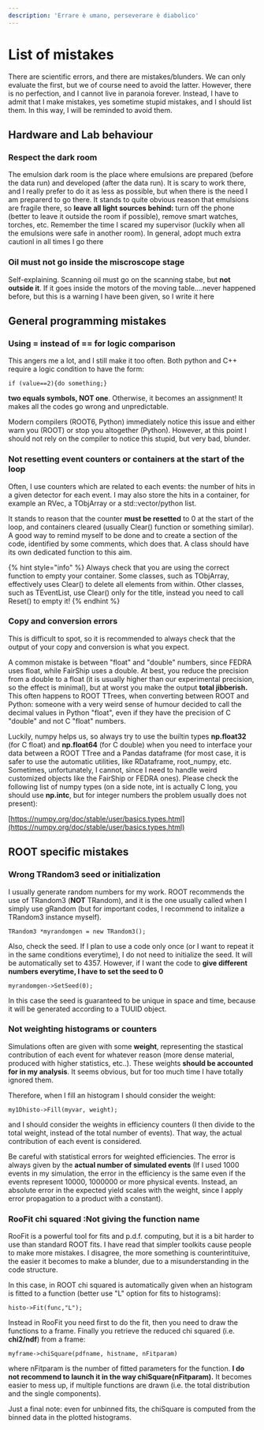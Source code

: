 ```yaml
---
description: 'Errare è umano, perseverare è diabolico'
---
```


# List of mistakes

There are scientific errors, and there are mistakes/blunders. We can only evaluate the first, but we of course need to avoid the latter. However, there is no perfection, and I cannot live in paranoia forever. Instead, I have to admit that I make mistakes, yes sometime stupid mistakes, and I should list them. In this way, I will be reminded to avoid them.

## Hardware and Lab behaviour

### Respect the dark room

The emulsion dark room is the place where emulsions are prepared \(before the data run\) and developed \(after the data run\). It is scary to work there, and I really prefer to do it as less as possible, but when there is the need I am preparerd to go there. It stands to quite obvious reason that emulsions are fragile there, so **leave all light sources behind:** turn off the phone \(better to leave it outside the room if possible\), remove smart watches, torches, etc. Remember the time I scared my supervisor \(luckily when all the emulsions were safe in another room\). In general, adopt much extra cautionl in all times I go there

### Oil must not go inside the miscroscope stage

Self-explaining. Scanning oil must go on the scanning stabe, but **not outside it**. If it goes inside the motors of the moving table....never happened before, but this is a warning I have been given, so I write it here

## General programming mistakes

### Using = instead of == for logic comparison

This angers me a lot, and I still make it too often. Both python and C++ require a logic condition to have the form:

```text
if (value==2){do something;}
```

**two equals symbols, NOT one**. Otherwise, it becomes an assignment! It makes all the codes go wrong and unpredictable.

Modern compilers \(ROOT6, Python\) immediately notice this issue and either warn you \(ROOT\) or stop you altogether \(Python\). However, at this point I should not rely on the compiler to notice this stupid, but very bad, blunder. 

### Not resetting event counters or containers at the start of the loop

Often, I use counters which are related to each events: the number of hits in a given detector for each event. I may also store the hits in a container, for example an RVec, a TObjArray or a std::vector/python list. 

It stands to reason that the counter **must be resetted** to 0 at the start of the loop, and containers cleared \(usually Clear\(\) function or something similar\). A good way to remind myself to be done and to create a section of the code, identified by some comments, which does that. A class should have its own dedicated function to this aim.

{% hint style="info" %}
Always check that you are using the correct function to empty your container. Some classes, such as TObjArray, effectively uses Clear\(\) to delete all elements from within. Other classes, such as TEventList, use Clear\(\) only for the title, instead you need to call Reset\(\) to empty it!
{% endhint %}

### Copy and conversion errors

This is difficult to spot, so it is recommended to always check that the output of your copy and conversion is what you expect. 

A common mistake is between "float" and "double" numbers, since FEDRA uses float, while FairShip uses a double. At best, you reduce the precision from a double to a float \(it is usually higher than our experimental precision, so the effect is minimal\), but at worst you make the output **total jibberish.** This often happens to ROOT TTrees, when converting between ROOT and Python: someone with a very weird sense of humour decided to call the decimal values in Python "float", even if they have the precision of C "double" and not C "float" numbers. 

Luckily, numpy helps us, so always try to use the builtin types **np.float32** \(for C float\) and **np.float64** \(for C double\) when you need to interface your data between a ROOT TTree and a Pandas dataframe \(for most case, it is safer to use the automatic utilities, like RDataframe, root\_numpy, etc. Sometimes, unfortunately, I cannot, since I need to handle weird customized objects like the FairShip or FEDRA ones\). Please check the  following list of numpy types \(on a side note, int is actually C long, you should use **np.intc**, but for integer numbers the problem usually does not present\):

[https://numpy.org/doc/stable/user/basics.types.html](https://numpy.org/doc/stable/user/basics.types.html)



## ROOT specific mistakes

### Wrong TRandom3 seed or initialization

I usually generate random numbers for my work. ROOT recommends the use of TRandom3 \(**NOT** TRandom\), and it is the one usually called when I simply use gRandom \(but for important codes, I recommend to initalize a TRandom3 instance myself\).

```text
TRandom3 *myrandomgen = new TRandom3();
```

Also, check the seed. If I plan to use a code only once \(or I want to repeat it in the same conditions everytime\), I do not need to initialize the seed. It will be automatically set to 4357. However, if I want the code to **give different numbers everytime, I have to set the seed to 0**

```text
myrandomgen->SetSeed(0);
```

In this case the seed is guaranteed to be unique in space and time, because it will be generated according to a TUUID object.

### Not weighting histograms or counters

Simulations often are given with some **weight**, representing the stastical contribution of each event for whatever reason \(more dense material, produced with higher statistics, etc..\). These weights **should be accounted for in my analysis**. It seems obvious, but for too much time I have totally ignored them.

Therefore, when I fill an histogram I should consider the weight:

```text
my1Dhisto->Fill(myvar, weight);
```

and I should consider the weights in efficiency counters \(I then divide to the total weight, instead of the total number of events\). That way, the actual contribution of each event is considered.

Be careful with statistical errors for weighted efficiencies. The error is always given by the **actual number of simulated events** \(If I used 1000 events in my simulation, the error in the efficiency is the same even if the events represent 10000, 1000000 or more physical events. Instead, an absolute error in the expected yield  scales with the weight, since I apply error propagation to a product with a constant\).

###  RooFit chi squared :Not giving the function name

RooFit is a powerful tool for fits and p.d.f. computing, but it is a bit harder to use than standard ROOT fits. I have read that simpler toolkits cause people to make more mistakes. I disagree, the more something is counterintituive, the easier it becomes to make a blunder, due to a misunderstanding in the code structure.

In this case, in ROOT chi squared is automatically given when an histogram is fitted to a function \(better use "L" option for fits to histograms\):

```text
histo->Fit(func,"L");
```

Instead in RooFit you need first to do the fit, then you need to draw the functions to a frame. Finally you retrieve the reduced chi squared  \(i.e. **chi2/ndf**\) from a frame:

```text
myframe->chiSquare(pdfname, histname, nFitparam)
```

where nFitparam is the number of fitted parameters for the function. **I do not recommend to launch it in the way chiSquare\(nFitparam\).** It becomes easier to mess up, if multiple functions are drawn \(i.e. the total distribution and the single components\).

Just a final note: even for unbinned fits, the chiSquare is computed from the binned data in the plotted histograms.



## 













